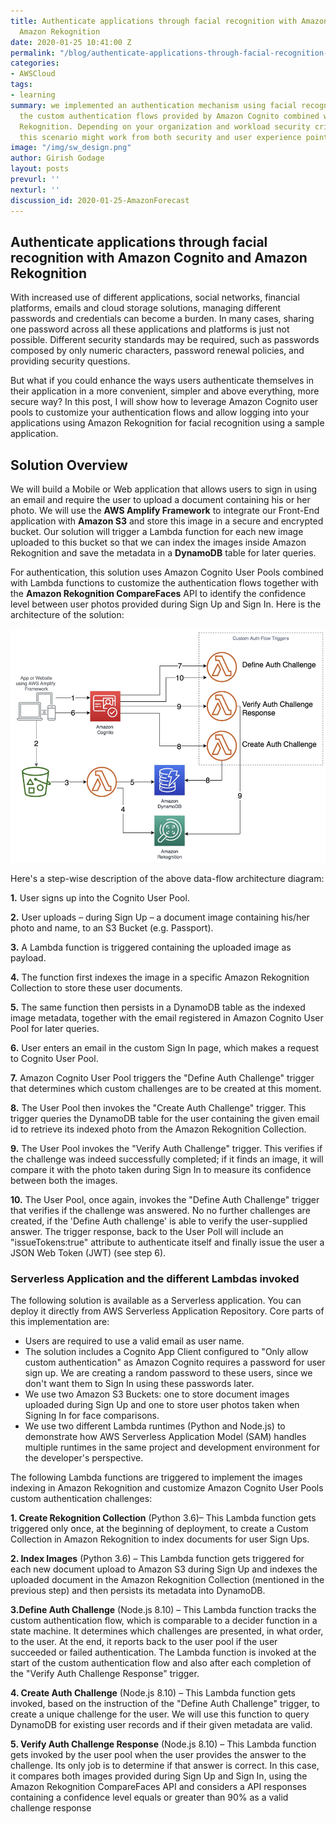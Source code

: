 ```yaml
---
title: Authenticate applications through facial recognition with Amazon Cognito and
  Amazon Rekognition
date: 2020-01-25 10:41:00 Z
permalink: "/blog/authenticate-applications-through-facial-recognition-with-amazon-cognito-and-amazon-rekognition"
categories:
- AWSCloud
tags:
- learning
summary: we implemented an authentication mechanism using facial recognition using
  the custom authentication flows provided by Amazon Cognito combined with Amazon
  Rekognition. Depending on your organization and workload security criteria and requirements,
  this scenario might work from both security and user experience point of views.
image: "/img/sw_design.png"
author: Girish Godage
layout: posts
prevurl: ''
nexturl: ''
discussion_id: 2020-01-25-AmazonForecast
---
```


## Authenticate applications through facial recognition with Amazon Cognito and Amazon Rekognition

With increased use of different applications, social networks, financial platforms, emails and cloud storage solutions, managing different passwords and credentials can become a burden. In many cases, sharing one password across all these applications and platforms is just not possible. Different security standards may be required, such as passwords composed by only numeric characters, password renewal policies, and providing security questions.

But what if you could enhance the ways users authenticate themselves in their application in a more convenient, simpler and above everything, more secure way? In this post, I will show how to leverage Amazon Cognito user pools to customize your authentication flows and allow logging into your applications using Amazon Rekognition for facial recognition using a sample application.

## Solution Overview 

We will build a Mobile or Web application that allows users to sign in using an email and require the user to upload a document containing his or her photo. We will use the **AWS Amplify Framework** to integrate our Front-End application with **Amazon S3** and store this image in a secure and encrypted bucket.  Our solution will trigger a Lambda function for each new image uploaded to this bucket so that we can index the images inside Amazon Rekognition and save the metadata in a **DynamoDB** table for later queries.

For authentication, this solution uses Amazon Cognito User Pools combined with Lambda functions to customize the authentication flows together with the **Amazon Rekognition CompareFaces** API to identify the confidence level between user photos provided during Sign Up and Sign In. Here is the architecture of the solution:

![image info](/img/awscloud/12/cognito-rekognition-architecure.png)

Here's a step-wise description of the above data-flow architecture diagram:

  **1.** User signs up into the Cognito User Pool.

  **2.** User uploads – during Sign Up – a document image containing his/her photo and name, to an S3 Bucket (e.g. Passport).
  
  **3.** A Lambda function is triggered containing the uploaded image as payload.
  
  **4.** The function first indexes the image in a specific Amazon Rekognition Collection to store these user documents.

  **5.** The same function then persists in a DynamoDB table as the indexed image metadata, together with the email registered in Amazon Cognito User Pool for later queries.

  **6.** User enters an email in the custom Sign In page, which makes a request to Cognito User Pool.
  
  **7.** Amazon Cognito User Pool triggers the "Define Auth Challenge" trigger that determines which custom challenges are to be created at this moment.

  **8.** The User Pool then invokes the "Create Auth Challenge" trigger. This trigger queries the DynamoDB table for the user containing the given email id to retrieve its indexed photo from the Amazon Rekognition Collection.

  **9.** The User Pool invokes the "Verify Auth Challenge" trigger. This verifies if the challenge was indeed successfully completed; if it finds an image, it will compare it with the photo taken during Sign In to measure its confidence between both the images.

  **10.** The User Pool, once again, invokes the "Define Auth Challenge" trigger that verifies if the challenge was answered. No no further challenges are created, if the 'Define Auth challenge' is able to verify the user-supplied answer. The trigger response, back to the User Poll will include an "issueTokens:true" attribute to authenticate itself and finally issue the user a JSON Web Token (JWT) (see step 6).

### Serverless Application and the different Lambdas invoked

The following solution is available as a Serverless application. You can deploy it directly from AWS Serverless Application Repository. Core parts of this implementation are:

* Users are required to use a valid email as user name.
* The solution includes a Cognito App Client configured to "Only allow custom authentication" as Amazon Cognito requires a password for user sign up. We are creating a random password to these users, since we don't want them to Sign In using these passwords later.
* We use two Amazon S3 Buckets: one to store document images uploaded during Sign Up and one to store user photos taken when Signing In for face comparisons.
* We use two different Lambda runtimes (Python and Node.js) to demonstrate how AWS Serverless Application Model (SAM) handles multiple runtimes in the same project and development environment for the developer's perspective.

The following Lambda functions are triggered to implement the images indexing in Amazon Rekognition and customize Amazon Cognito User Pools custom authentication challenges:

**1. Create Rekognition Collection** (Python 3.6)– This Lambda function gets triggered only once, at the beginning of deployment, to create a Custom Collection in Amazon Rekognition to index documents for user Sign Ups.

**2. Index Images** (Python 3.6) – This Lambda function gets triggered for each new document upload to Amazon S3 during Sign Up and indexes the uploaded document in the Amazon Rekognition Collection (mentioned in the previous step) and then persists its metadata into DynamoDB.

**3.Define Auth Challenge** (Node.js 8.10) – This Lambda function tracks the custom authentication flow, which is comparable to a decider function in a state machine. It determines which challenges are presented, in what order, to the user. At the end, it reports back to the user pool if the user succeeded or failed authentication. The Lambda function is invoked at the start of the custom authentication flow and also after each completion of the "Verify Auth Challenge Response" trigger.

**4. Create Auth Challenge** (Node.js 8.10) – This Lambda function gets invoked, based on the instruction of the "Define Auth Challenge" trigger, to create a unique challenge for the user. We will use this function to query DynamoDB for existing user records and if their given metadata are valid.

**5. Verify Auth Challenge Response** (Node.js 8.10) – This Lambda function gets invoked by the user pool when the user provides the answer to the challenge. Its only job is to determine if that answer is correct. In this case, it compares both images provided during Sign Up and Sign In, using the Amazon Rekognition CompareFaces API and considers a API responses containing a confidence level equals or greater than 90% as a valid challenge response